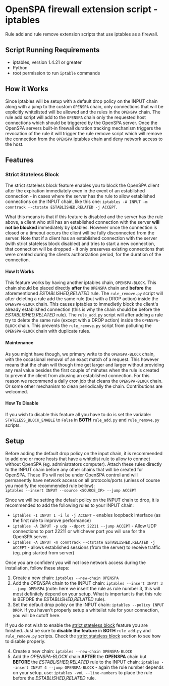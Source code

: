 # OpenSPA firewall extension script - iptables
Rule add and rule remove extension scripts that use iptables as a firewall.

## Script Running Requirements
* iptables, version 1.4.21 or greater
* Python
* root permission to run `iptable` commands

## How it Works
Since iptables will be setup with a default drop policy on the INPUT chain along
with a jump to the custom `OPENSPA` chain, only connections that will be explicitly
whitelisted will be allowed and the rules in the `OPENSPA` chain.
The rule add script will add to the `OPENSPA` chain only the requested host connections 
which should be triggered by the OpenSPA server. Once the OpenSPA servers built-in
firewall duration tracking mechanism triggers the revocation of the rule it will trigger
the rule remove script which will remove the connection from the `OPENSPA` iptables 
chain and deny network access to the host.

## Features
### Strict Stateless Block
The strict stateless block feature enables you to block the OpenSPA client
after the expiration immediately even in the event of an established connection -
in cases where the server has the rule to allow established connections on the
INPUT chain, like this one:
`iptables -A INPUT -m conntrack --ctstate ESTABLISHED,RELATED -j ACCEPT`.

What this means is that if this feature is disabled and the server has the
rule above, a client who still has an established connection with the server
**will not be blocked** immediately by iptables. However once the connection
is closed or a timeout occurs the client will be fully disconnected from the
server. Note that if a client has an established connection with the server
(with strict stateless block disabled) and tries to start a new connection,
that connection will be dropped - it only preserves existing connections that
were created during the clients authorization period, for the duration of the
connection.

#### How It Works
This feature works by having another iptables chain, `OPENSPA-BLOCK`. This chain
should be placed directly **after** the `OPENSPA` chain and **before** the
aforementioned *ESTABLISHED,RELATED* rule. The `rule_remove.py` script will
after deleting a rule add the same rule (but with a DROP action) inside the
`OPENSPA-BLOCK` chain. This causes iptables to immedietly block the client's
already established connection (this is why the chain should be before the
*ESTABLISHED,RELATED* rule). The `rule_add.py` script will after adding a
rule try to delete the same rule (except with a DROP action) inside the
`OPENSPA-BLOCK` chain. This prevents the `rule_remove.py` script from polluting
the `OPENSPA-BLOCK` chain with duplicate rules.

#### Maintenance
As you might have though, we primary write to the `OPENSPA-BLOCK` chain, with
the occasional removal of an exact match of a request. This however means that
the chain will though time get larger and larger without providing any real value
besides the first couple of minutes when the rule is created to prevent the
client from abusing an established connection. For this reason we recommend
a daily cron job that cleans the `OPENSPA-BLOCK` chain. Or some other mechanism
to clean periodically the chain. Contributions are welcomed.

#### How To Disable
If you wish to disable this feature all you have to do is set the variable:
`STATELESS_BLOCK_ENABLE` to `False` in **BOTH** `rule_add.py` and `rule_remove.py`
scripts.

## Setup
Before adding the default drop policy on the input chain, it is recommended to add one 
or more hosts that have a whitelist rule to allow to connect without OpenSPA
(eg. administrators computer). Attach these rules directly to the INPUT 
chain before any other chains that will be created for OpenSPA. These IPs will
not be under OpenSPA control and will permanently have  network access on
all protocols/ports (unless of course you modify the recommended
rule bellow): \
`iptables --insert INPUT --source <SOURCE_IP> --jump ACCEPT`

Since we will be setting the default policy on the INPUT chain to drop, it
is recommended to add the following rules to your INPUT chain:
* `iptables -I INPUT 1 -i lo -j ACCEPT` - enables loopback interface (as the first rule
to improve performance)
* `iptables -A INPUT -p udp --dport 22211 --jump ACCEPT` - Allow UDP connections
to port 22211 or whichever port you will use for the OpenSPA server.
* `iptables -A INPUT -m conntrack --ctstate ESTABLISHED,RELATED -j ACCEPT` - allows
established sessions (from the server) to receive traffic (eg. ping started from server)

Once you are confident you will not lose network access during the installation, follow
these steps:
1. Create a new chain: `iptables --new-chain OPENSPA`
2. Add the *OPENSPA* chain to the INPUT chain: `iptables --insert INPUT 3 --jump OPENSPA`
(note: here we insert the rule as rule number 3, this will most definitely depend
on your setup. What is important is that this rule is BEFORE the *ESTABLISHED,RELATED*
rule).
3. Set the default drop policy on the INPUT chain: `iptables --policy INPUT DROP`. If you
haven't properly setup a whitelist rule for your connection, you will be cutoff here.

If you do not wish to enable the [strict stateless block](#strict-stateless-block)
feature you are finished. Just be sure to **disable the feature** in **BOTH** `rule_add.py`
and `rule_remove.py` scripts. Check the [strict stateless block](#strict-stateless-block)
section to see how to disable properly.

4. Create a new chain: `iptables --new-chain OPENSPA-BLOCK`
5. Add the *OPENSPA-BLOCK* chain **AFTER** the **OPENSPA** chain but **BEFORE**
the *ESTABLISHED,RELATED* rule to the INPUT chain:
`iptables --insert INPUT 4 --jump OPENSPA-BLOCK` - again the rule number depends
on your setup, use: `iptables -vnL --line-numbers` to place the rule before
the *ESTABLISHED,RELATED* rule.
